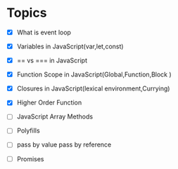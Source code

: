 # Topics

- [x] What is event loop
- [x] Variables in JavaScript(var,let,const)
- [x] == vs === in JavaScript
- [x] Function Scope in JavaScript(Global,Function,Block )
- [x] Closures in JavaScript(lexical environment,Currying)
- [x] Higher Order Function

- [ ] JavaScript Array Methods
- [ ] Polyfills
- [ ] pass by value pass by reference
- [ ] Promises
